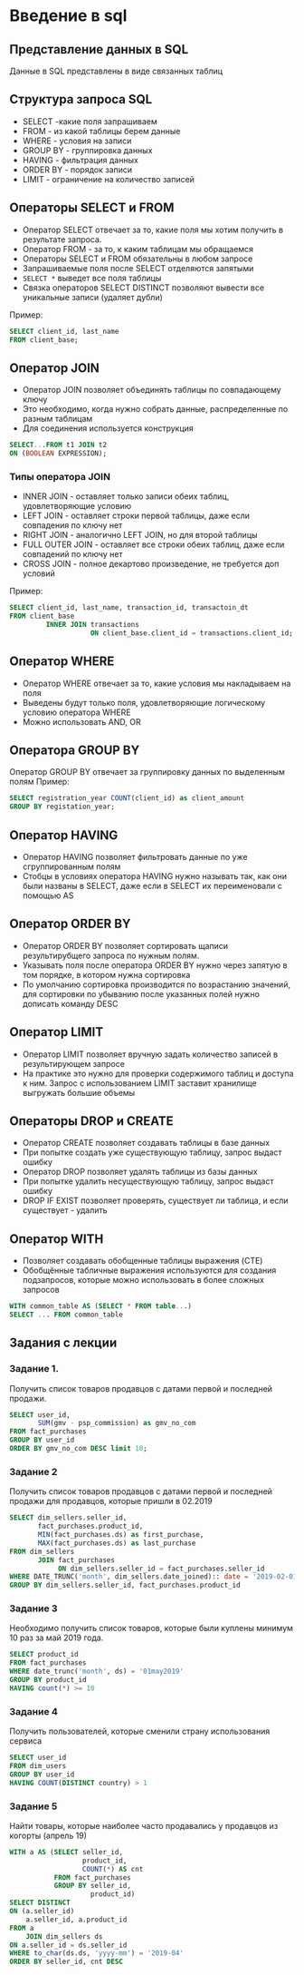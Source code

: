 # Введение в sql

## Представление данных в SQL

Данные в SQL представлены в виде связанных таблиц

## Структура запроса SQL

- SELECT -какие поля запрашиваем
- FROM - из какой таблицы берем данные
- WHERE - условия на записи
- GROUP BY - группировка данных
- HAVING - фильтрация данных
- ORDER BY - порядок записи
- LIMIT - ограничение на количество записей

## Операторы SELECT и FROM

- Оператор SELECT отвечает за то, какие поля мы хотим получить в результате запроса.
- Оператор FROM - за то, к каким таблицам мы обращаемся
- Операторы SELECT и FROM обязательны в любом запросе
- Запрашиваемые поля после SELECT отделяются запятыми
- `SELECT *` выведет все поля таблицы
- Связка операторов SELECT DISTINCT позволяют вывести все уникальные записи (удаляет дубли)

Пример:

```sql
SELECT client_id, last_name
FROM client_base;
```

## Оператор JOIN

- Оператор JOIN позволяет объединять таблицы по совпадающему ключу
- Это необходимо, когда нужно собрать данные, распределенные по разным таблицам
- Для соединения используется конструкция

```sql
SELECT...FROM t1 JOIN t2
ON (BOOLEAN EXPRESSION);
```

### Типы оператора JOIN

- INNER JOIN - оставляет только записи обеих таблиц, удовлетворяющие условию
- LEFT JOIN - оставляет строки первой таблицы, даже если совпадения по ключу нет
- RIGHT JOIN - аналогично LEFT JOIN, но для второй таблицы
- FULL OUTER JOIN - оставляет все строки обеих таблиц, даже если совпадений по ключу нет
- CROSS JOIN - полное декартово произведение, не требуется доп условий

Пример:

```sql
SELECT client_id, last_name, transaction_id, transactoin_dt
FROM client_base
         INNER JOIN transactions
                    ON client_base.client_id = transactions.client_id;
```

## Оператор WHERE

- Оператор WHERE отвечает за то, какие условия мы накладываем на поля
- Выведены будут только поля, удовлетворяющие логическому условию оператора WHERE
- Можно использовать AND, OR

## Оператора GROUP BY

Оператор GROUP BY отвечает за группировку данных по выделенным полям
Пример:

```sql
SELECT registration_year COUNT(client_id) as client_amount
GROUP BY registation_year;
```

## Оператор HAVING

- Оператор HAVING позволяет фильтровать данные по уже сгруппированным полям
- Стобцы в условиях оператора HAVING нужно называть так, как они были названы в SELECT, даже если в SELECT их
  переименовали с помощью AS

## Оператор ORDER BY

- Оператор ORDER BY позволяет сортировать щаписи результирубщего запроса по нужным полям.
- Указывать поля после оператора ORDER BY нужно через запятую в том порядке, в котором нужна сортировка
- По умолчанию сортировка производится по возрастанию значений, для сортировки по убыванию после указанных полей нужно
  дописать команду DESC

## Оператор LIMIT

- Оператор LIMIT позволяет вручную задать количество записей в результирующем запросе
- На практике это нужно для проверки содержимого таблиц и доступа к ним. Запрос с использованием LIMIT заставит
  хранилище выгружать большие объемы

## Операторы DROP и CREATE

- Оператор CREATE позволяет создавать таблицы в базе данных
- При попытке создать уже существующую таблицу, запрос выдаст ошибку
- Оператор DROP позволяет удалять таблицы из базы данных
- При попытке удалить несуществующую таблицу, запрос выдаст ошибку
- DROP IF EXIST позволяет проверять, существует ли таблица, и если существует - удалить

## Оператор WITH

- Позволяет создавать обобщенные таблицы выражения (CTE)
- Обобщённые табличные выражения используются для создания подзапросов, которые можно использовать в более сложных
  запросов

```sql
WITH common_table AS (SELECT * FROM table...)
SELECT ... FROM common_table
```



## Задания с лекции
### Задание 1. 
Получить список товаров продавцов с датами первой и последней продажи.
```sql
SELECT user_id,
       SUM(gmv - psp_commission) as gmv_no_com
FROM fact_purchases
GROUP BY user_id
ORDER BY gmv_no_com DESC limit 10;
```

### Задание 2
Получить список товаров продавцов с датами первой и последней продажи для продавцов, которые пришли в 02.2019
```sql
SELECT dim_sellers.seller_id,
       fact_purchases.product_id,
       MIN(fact_purchases.ds) as first_purchase,
       MAX(fact_purchases.ds) as last_purchase
FROM dim_sellers
       JOIN fact_purchases
            ON dim_sellers.seller_id = fact_purchases.seller_id
WHERE DATE_TRUNC('month', dim_sellers.date_joined):: date = '2019-02-01'
GROUP BY dim_sellers.seller_id, fact_purchases.product_id
```

### Задание 3
Необходимо получить список товаров, которые были куплены минимум 10 раз за май 2019 года.
```sql
SELECT product_id
FROM fact_purchases
WHERE date_trunc('month', ds) = '01may2019'
GROUP BY product_id
HAVING count(*) >= 10
```

### Задание 4
Получить пользователей, которые сменили страну использования сервиса
```sql
SELECT user_id
FROM dim_users
GROUP BY user_id
HAVING COUNT(DISTINCT country) > 1
```

### Задание 5
Найти товары, которые наиболее часто продавались у продавцов из когорты (апрель 19)
```sql
WITH a AS (SELECT seller_id,
                  product_id,
                  COUNT(*) AS cnt
           FROM fact_purchases
           GROUP BY seller_id,
                    product_id)
SELECT DISTINCT 
ON (a.seller_id)
    a.seller_id, a.product_id
FROM a
    JOIN dim_sellers ds
ON a.seller_id = ds.seller_id
WHERE to_char(ds.ds, 'yyyy-mm') = '2019-04'
ORDER BY seller_id, cnt DESC
```
